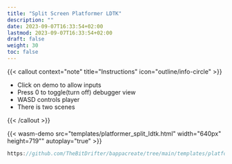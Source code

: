 ```yaml
---
title: "Split Screen Platformer LDTK"
description: ""
date: 2023-09-07T16:33:54+02:00
lastmod: 2023-09-07T16:33:54+02:00
draft: false
weight: 30
toc: false
---
```


{{< callout context="note" title="Instructions" icon="outline/info-circle" >}}

- Click on demo to allow inputs
- Press 0 to toggle(turn off) debugger view
- WASD controls player
- There is two scenes

{{< /callout >}}

{{< wasm-demo src="templates/platformer_split_ldtk.html" width="640px" height=719"" autoplay="true" >}}

```go
https://github.com/TheBitDrifter/bappacreate/tree/main/templates/platformer-split-ldtk
```
